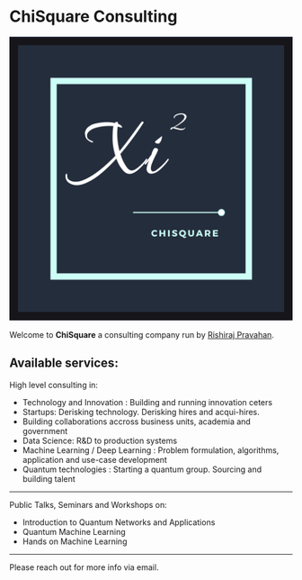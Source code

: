 # ChiSquare Consulting

<p align="center">
  <img alt="ChiSquare Logo" width="600" src="/images/Chisquare.png">
</p>


Welcome to **ChiSquare** a consulting company run by [Rishiraj Pravahan](https://www.chisquare.info/about). 

## Available services:

High level consulting in:

* Technology and Innovation : Building and running innovation ceters 
* Startups: Derisking technology. Derisking hires and acqui-hires.
* Building collaborations accross business units, academia and government
* Data Science: R&D to production systems
* Machine Learning / Deep Learning : Problem formulation, algorithms, application and use-case development 
* Quantum technologies : Starting a quantum group. Sourcing and building talent

---

Public Talks, Seminars and Workshops on:

* Introduction to Quantum Networks and Applications
* Quantum Machine Learning
* Hands on Machine Learning

---

Please reach out for more info via email. 
